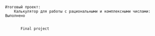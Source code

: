     Итоговый проект:
        Калькулятор для работы с рациональными и комплексными числами: Выполнено


           Final project 
  
